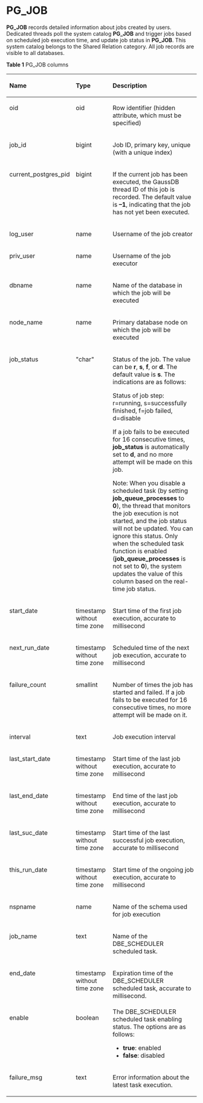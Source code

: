 # PG\_JOB<a name="EN-US_TOPIC_0289900558"></a>

**PG\_JOB**  records detailed information about jobs created by users. Dedicated threads poll the system catalog  **PG\_JOB**  and trigger jobs based on scheduled job execution time, and update job status in  **PG\_JOB**. This system catalog belongs to the Shared Relation category. All job records are visible to all databases.

**Table  1**  PG\_JOB columns

<a name="en-us_topic_0283136590_en-us_topic_0237122295_en-us_topic_0059777589_table13959138165111"></a>
<table><thead align="left"><tr id="en-us_topic_0283136590_en-us_topic_0237122295_en-us_topic_0059777589_row1096048115118"><th class="cellrowborder" valign="top" width="14.7%" id="mcps1.2.4.1.1"><p id="en-us_topic_0283136590_en-us_topic_0237122295_en-us_topic_0059777589_p179601085518"><a name="en-us_topic_0283136590_en-us_topic_0237122295_en-us_topic_0059777589_p179601085518"></a><a name="en-us_topic_0283136590_en-us_topic_0237122295_en-us_topic_0059777589_p179601085518"></a>Name</p>
</th>
<th class="cellrowborder" valign="top" width="20.599999999999998%" id="mcps1.2.4.1.2"><p id="en-us_topic_0283136590_en-us_topic_0237122295_en-us_topic_0059777589_p15960185511"><a name="en-us_topic_0283136590_en-us_topic_0237122295_en-us_topic_0059777589_p15960185511"></a><a name="en-us_topic_0283136590_en-us_topic_0237122295_en-us_topic_0059777589_p15960185511"></a>Type</p>
</th>
<th class="cellrowborder" valign="top" width="64.7%" id="mcps1.2.4.1.3"><p id="en-us_topic_0283136590_en-us_topic_0237122295_en-us_topic_0059777589_p3960085517"><a name="en-us_topic_0283136590_en-us_topic_0237122295_en-us_topic_0059777589_p3960085517"></a><a name="en-us_topic_0283136590_en-us_topic_0237122295_en-us_topic_0059777589_p3960085517"></a>Description</p>
</th>
</tr>
</thead>
<tbody><tr id="en-us_topic_0283136590_en-us_topic_0237122295_row16214449210"><td class="cellrowborder" valign="top" width="14.7%" headers="mcps1.2.4.1.1 "><p id="en-us_topic_0283136590_en-us_topic_0237122295_p1062234415210"><a name="en-us_topic_0283136590_en-us_topic_0237122295_p1062234415210"></a><a name="en-us_topic_0283136590_en-us_topic_0237122295_p1062234415210"></a>oid</p>
</td>
<td class="cellrowborder" valign="top" width="20.599999999999998%" headers="mcps1.2.4.1.2 "><p id="en-us_topic_0283136590_en-us_topic_0237122295_p116221444926"><a name="en-us_topic_0283136590_en-us_topic_0237122295_p116221444926"></a><a name="en-us_topic_0283136590_en-us_topic_0237122295_p116221444926"></a>oid</p>
</td>
<td class="cellrowborder" valign="top" width="64.7%" headers="mcps1.2.4.1.3 "><p id="en-us_topic_0283136590_en-us_topic_0237122295_p462214441621"><a name="en-us_topic_0283136590_en-us_topic_0237122295_p462214441621"></a><a name="en-us_topic_0283136590_en-us_topic_0237122295_p462214441621"></a>Row identifier (hidden attribute, which must be specified)</p>
</td>
</tr>
<tr id="en-us_topic_0283136590_en-us_topic_0237122295_en-us_topic_0059777589_row2960188145112"><td class="cellrowborder" valign="top" width="14.7%" headers="mcps1.2.4.1.1 "><p id="en-us_topic_0283136590_en-us_topic_0237122295_en-us_topic_0059777589_p6653144317513"><a name="en-us_topic_0283136590_en-us_topic_0237122295_en-us_topic_0059777589_p6653144317513"></a><a name="en-us_topic_0283136590_en-us_topic_0237122295_en-us_topic_0059777589_p6653144317513"></a>job_id</p>
</td>
<td class="cellrowborder" valign="top" width="20.599999999999998%" headers="mcps1.2.4.1.2 "><p id="en-us_topic_0283136590_en-us_topic_0237122295_en-us_topic_0059777589_p6653543155118"><a name="en-us_topic_0283136590_en-us_topic_0237122295_en-us_topic_0059777589_p6653543155118"></a><a name="en-us_topic_0283136590_en-us_topic_0237122295_en-us_topic_0059777589_p6653543155118"></a>bigint</p>
</td>
<td class="cellrowborder" valign="top" width="64.7%" headers="mcps1.2.4.1.3 "><p id="en-us_topic_0283136590_en-us_topic_0237122295_en-us_topic_0059777589_p165310431514"><a name="en-us_topic_0283136590_en-us_topic_0237122295_en-us_topic_0059777589_p165310431514"></a><a name="en-us_topic_0283136590_en-us_topic_0237122295_en-us_topic_0059777589_p165310431514"></a>Job ID, primary key, unique (with a unique index)</p>
</td>
</tr>
<tr id="en-us_topic_0283136590_en-us_topic_0237122295_en-us_topic_0059777589_row64984839164044"><td class="cellrowborder" valign="top" width="14.7%" headers="mcps1.2.4.1.1 "><p id="en-us_topic_0283136590_en-us_topic_0237122295_en-us_topic_0059777589_p53372863164047"><a name="en-us_topic_0283136590_en-us_topic_0237122295_en-us_topic_0059777589_p53372863164047"></a><a name="en-us_topic_0283136590_en-us_topic_0237122295_en-us_topic_0059777589_p53372863164047"></a>current_postgres_pid</p>
</td>
<td class="cellrowborder" valign="top" width="20.599999999999998%" headers="mcps1.2.4.1.2 "><p id="en-us_topic_0283136590_en-us_topic_0237122295_en-us_topic_0059777589_p28234657164047"><a name="en-us_topic_0283136590_en-us_topic_0237122295_en-us_topic_0059777589_p28234657164047"></a><a name="en-us_topic_0283136590_en-us_topic_0237122295_en-us_topic_0059777589_p28234657164047"></a>bigint</p>
</td>
<td class="cellrowborder" valign="top" width="64.7%" headers="mcps1.2.4.1.3 "><p id="en-us_topic_0283136590_en-us_topic_0237122295_en-us_topic_0059777589_p5305904164047"><a name="en-us_topic_0283136590_en-us_topic_0237122295_en-us_topic_0059777589_p5305904164047"></a><a name="en-us_topic_0283136590_en-us_topic_0237122295_en-us_topic_0059777589_p5305904164047"></a>If the current job has been executed, the GaussDB thread ID of this job is recorded. The default value is <strong id="en-us_topic_0237122295_b842352706172928"><a name="en-us_topic_0237122295_b842352706172928"></a><a name="en-us_topic_0237122295_b842352706172928"></a>–1</strong>, indicating that the job has not yet been executed.</p>
</td>
</tr>
<tr id="en-us_topic_0283136590_en-us_topic_0237122295_en-us_topic_0059777589_row1596116895116"><td class="cellrowborder" valign="top" width="14.7%" headers="mcps1.2.4.1.1 "><p id="en-us_topic_0283136590_en-us_topic_0237122295_en-us_topic_0059777589_p196532437518"><a name="en-us_topic_0283136590_en-us_topic_0237122295_en-us_topic_0059777589_p196532437518"></a><a name="en-us_topic_0283136590_en-us_topic_0237122295_en-us_topic_0059777589_p196532437518"></a>log_user</p>
</td>
<td class="cellrowborder" valign="top" width="20.599999999999998%" headers="mcps1.2.4.1.2 "><p id="en-us_topic_0283136590_en-us_topic_0237122295_en-us_topic_0059777589_p86538435512"><a name="en-us_topic_0283136590_en-us_topic_0237122295_en-us_topic_0059777589_p86538435512"></a><a name="en-us_topic_0283136590_en-us_topic_0237122295_en-us_topic_0059777589_p86538435512"></a>name</p>
</td>
<td class="cellrowborder" valign="top" width="64.7%" headers="mcps1.2.4.1.3 "><p id="en-us_topic_0283136590_en-us_topic_0237122295_en-us_topic_0059777589_p0653104395119"><a name="en-us_topic_0283136590_en-us_topic_0237122295_en-us_topic_0059777589_p0653104395119"></a><a name="en-us_topic_0283136590_en-us_topic_0237122295_en-us_topic_0059777589_p0653104395119"></a>Username of the job creator</p>
</td>
</tr>
<tr id="en-us_topic_0283136590_en-us_topic_0237122295_en-us_topic_0059777589_row4961148185118"><td class="cellrowborder" valign="top" width="14.7%" headers="mcps1.2.4.1.1 "><p id="en-us_topic_0283136590_en-us_topic_0237122295_en-us_topic_0059777589_p146539431511"><a name="en-us_topic_0283136590_en-us_topic_0237122295_en-us_topic_0059777589_p146539431511"></a><a name="en-us_topic_0283136590_en-us_topic_0237122295_en-us_topic_0059777589_p146539431511"></a>priv_user</p>
</td>
<td class="cellrowborder" valign="top" width="20.599999999999998%" headers="mcps1.2.4.1.2 "><p id="en-us_topic_0283136590_en-us_topic_0237122295_en-us_topic_0059777589_p19653104315116"><a name="en-us_topic_0283136590_en-us_topic_0237122295_en-us_topic_0059777589_p19653104315116"></a><a name="en-us_topic_0283136590_en-us_topic_0237122295_en-us_topic_0059777589_p19653104315116"></a>name</p>
</td>
<td class="cellrowborder" valign="top" width="64.7%" headers="mcps1.2.4.1.3 "><p id="en-us_topic_0283136590_en-us_topic_0237122295_en-us_topic_0059777589_p465434345113"><a name="en-us_topic_0283136590_en-us_topic_0237122295_en-us_topic_0059777589_p465434345113"></a><a name="en-us_topic_0283136590_en-us_topic_0237122295_en-us_topic_0059777589_p465434345113"></a>Username of the job executor</p>
</td>
</tr>
<tr id="en-us_topic_0283136590_en-us_topic_0237122295_en-us_topic_0059777589_row144841135105111"><td class="cellrowborder" valign="top" width="14.7%" headers="mcps1.2.4.1.1 "><p id="en-us_topic_0283136590_en-us_topic_0237122295_en-us_topic_0059777589_p126541343135119"><a name="en-us_topic_0283136590_en-us_topic_0237122295_en-us_topic_0059777589_p126541343135119"></a><a name="en-us_topic_0283136590_en-us_topic_0237122295_en-us_topic_0059777589_p126541343135119"></a>dbname</p>
</td>
<td class="cellrowborder" valign="top" width="20.599999999999998%" headers="mcps1.2.4.1.2 "><p id="en-us_topic_0283136590_en-us_topic_0237122295_en-us_topic_0059777589_p176541943165115"><a name="en-us_topic_0283136590_en-us_topic_0237122295_en-us_topic_0059777589_p176541943165115"></a><a name="en-us_topic_0283136590_en-us_topic_0237122295_en-us_topic_0059777589_p176541943165115"></a>name</p>
</td>
<td class="cellrowborder" valign="top" width="64.7%" headers="mcps1.2.4.1.3 "><p id="en-us_topic_0283136590_en-us_topic_0237122295_en-us_topic_0059777589_p66541743185116"><a name="en-us_topic_0283136590_en-us_topic_0237122295_en-us_topic_0059777589_p66541743185116"></a><a name="en-us_topic_0283136590_en-us_topic_0237122295_en-us_topic_0059777589_p66541743185116"></a>Name of the database in which the job will be executed</p>
</td>
</tr>
<tr id="en-us_topic_0283136590_en-us_topic_0237122295_en-us_topic_0059777589_row42918368516"><td class="cellrowborder" valign="top" width="14.7%" headers="mcps1.2.4.1.1 "><p id="en-us_topic_0283136590_en-us_topic_0237122295_en-us_topic_0059777589_p56541243155111"><a name="en-us_topic_0283136590_en-us_topic_0237122295_en-us_topic_0059777589_p56541243155111"></a><a name="en-us_topic_0283136590_en-us_topic_0237122295_en-us_topic_0059777589_p56541243155111"></a>node_name</p>
</td>
<td class="cellrowborder" valign="top" width="20.599999999999998%" headers="mcps1.2.4.1.2 "><p id="en-us_topic_0283136590_en-us_topic_0237122295_en-us_topic_0059777589_p1165464385115"><a name="en-us_topic_0283136590_en-us_topic_0237122295_en-us_topic_0059777589_p1165464385115"></a><a name="en-us_topic_0283136590_en-us_topic_0237122295_en-us_topic_0059777589_p1165464385115"></a>name</p>
</td>
<td class="cellrowborder" valign="top" width="64.7%" headers="mcps1.2.4.1.3 "><p id="en-us_topic_0283136590_en-us_topic_0237122295_en-us_topic_0059777589_p765414436513"><a name="en-us_topic_0283136590_en-us_topic_0237122295_en-us_topic_0059777589_p765414436513"></a><a name="en-us_topic_0283136590_en-us_topic_0237122295_en-us_topic_0059777589_p765414436513"></a><span id="en-us_topic_0283136590_en-us_topic_0237122295_text1177124561716"><a name="en-us_topic_0283136590_en-us_topic_0237122295_text1177124561716"></a><a name="en-us_topic_0283136590_en-us_topic_0237122295_text1177124561716"></a>Primary database node</span> on which the job will be executed</p>
</td>
</tr>
<tr id="en-us_topic_0283136590_en-us_topic_0237122295_en-us_topic_0059777589_row28778562165811"><td class="cellrowborder" valign="top" width="14.7%" headers="mcps1.2.4.1.1 "><p id="en-us_topic_0283136590_en-us_topic_0237122295_en-us_topic_0059777589_p36929150165813"><a name="en-us_topic_0283136590_en-us_topic_0237122295_en-us_topic_0059777589_p36929150165813"></a><a name="en-us_topic_0283136590_en-us_topic_0237122295_en-us_topic_0059777589_p36929150165813"></a>job_status</p>
</td>
<td class="cellrowborder" valign="top" width="20.599999999999998%" headers="mcps1.2.4.1.2 "><p id="en-us_topic_0283136590_en-us_topic_0237122295_en-us_topic_0059777589_p38471170165813"><a name="en-us_topic_0283136590_en-us_topic_0237122295_en-us_topic_0059777589_p38471170165813"></a><a name="en-us_topic_0283136590_en-us_topic_0237122295_en-us_topic_0059777589_p38471170165813"></a>"char"</p>
</td>
<td class="cellrowborder" valign="top" width="64.7%" headers="mcps1.2.4.1.3 "><p id="en-us_topic_0283136590_en-us_topic_0237122295_en-us_topic_0059777589_p29157095165813"><a name="en-us_topic_0283136590_en-us_topic_0237122295_en-us_topic_0059777589_p29157095165813"></a><a name="en-us_topic_0283136590_en-us_topic_0237122295_en-us_topic_0059777589_p29157095165813"></a>Status of the job. The value can be <strong id="en-us_topic_0237122295_b84235270614429"><a name="en-us_topic_0237122295_b84235270614429"></a><a name="en-us_topic_0237122295_b84235270614429"></a>r</strong>, <strong id="en-us_topic_0237122295_b8788195412494"><a name="en-us_topic_0237122295_b8788195412494"></a><a name="en-us_topic_0237122295_b8788195412494"></a>s</strong>, <strong id="en-us_topic_0237122295_b274045216496"><a name="en-us_topic_0237122295_b274045216496"></a><a name="en-us_topic_0237122295_b274045216496"></a>f</strong>, or <strong id="en-us_topic_0237122295_b182065503497"><a name="en-us_topic_0237122295_b182065503497"></a><a name="en-us_topic_0237122295_b182065503497"></a>d</strong>. The default value is <strong id="en-us_topic_0237122295_b842352706173734"><a name="en-us_topic_0237122295_b842352706173734"></a><a name="en-us_topic_0237122295_b842352706173734"></a>s</strong>. The indications are as follows:</p>
<p id="en-us_topic_0283136590_en-us_topic_0237122295_en-us_topic_0059777589_p61087269165813"><a name="en-us_topic_0283136590_en-us_topic_0237122295_en-us_topic_0059777589_p61087269165813"></a><a name="en-us_topic_0283136590_en-us_topic_0237122295_en-us_topic_0059777589_p61087269165813"></a>Status of job step: r=running, s=successfully finished,  f=job failed, d=disable</p>
<p id="en-us_topic_0283136590_en-us_topic_0237122295_en-us_topic_0059777589_p56775864231633"><a name="en-us_topic_0283136590_en-us_topic_0237122295_en-us_topic_0059777589_p56775864231633"></a><a name="en-us_topic_0283136590_en-us_topic_0237122295_en-us_topic_0059777589_p56775864231633"></a>If a job fails to be executed for 16 consecutive times, <strong id="en-us_topic_0237122295_b842352706144344"><a name="en-us_topic_0237122295_b842352706144344"></a><a name="en-us_topic_0237122295_b842352706144344"></a>job_status</strong> is automatically set to <strong id="en-us_topic_0237122295_b204292623614446"><a name="en-us_topic_0237122295_b204292623614446"></a><a name="en-us_topic_0237122295_b204292623614446"></a>d</strong>, and no more attempt will be made on this job.</p>
<p id="en-us_topic_0283136590_en-us_topic_0237122295_en-us_topic_0059777589_p1674352215225"><a name="en-us_topic_0283136590_en-us_topic_0237122295_en-us_topic_0059777589_p1674352215225"></a><a name="en-us_topic_0283136590_en-us_topic_0237122295_en-us_topic_0059777589_p1674352215225"></a>Note: When you disable a scheduled task (by setting <strong id="en-us_topic_0237122295_b842352706105035"><a name="en-us_topic_0237122295_b842352706105035"></a><a name="en-us_topic_0237122295_b842352706105035"></a>job_queue_processes</strong> to <strong id="en-us_topic_0237122295_b842352706105039"><a name="en-us_topic_0237122295_b842352706105039"></a><a name="en-us_topic_0237122295_b842352706105039"></a>0</strong>), the thread that monitors the job execution is not started, and the job status will not be updated. You can ignore this status. Only when the scheduled task function is enabled (<strong id="en-us_topic_0237122295_b84235270611821"><a name="en-us_topic_0237122295_b84235270611821"></a><a name="en-us_topic_0237122295_b84235270611821"></a>job_queue_processes</strong> is not set to <strong id="en-us_topic_0237122295_b84235270611825"><a name="en-us_topic_0237122295_b84235270611825"></a><a name="en-us_topic_0237122295_b84235270611825"></a>0</strong>), the system updates the value of this column based on the real-time job status.</p>
</td>
</tr>
<tr id="en-us_topic_0283136590_en-us_topic_0237122295_en-us_topic_0059777589_row172061036185115"><td class="cellrowborder" valign="top" width="14.7%" headers="mcps1.2.4.1.1 "><p id="en-us_topic_0283136590_en-us_topic_0237122295_en-us_topic_0059777589_p16546436511"><a name="en-us_topic_0283136590_en-us_topic_0237122295_en-us_topic_0059777589_p16546436511"></a><a name="en-us_topic_0283136590_en-us_topic_0237122295_en-us_topic_0059777589_p16546436511"></a>start_date</p>
</td>
<td class="cellrowborder" valign="top" width="20.599999999999998%" headers="mcps1.2.4.1.2 "><p id="en-us_topic_0283136590_en-us_topic_0237122295_en-us_topic_0059777589_p4655043205114"><a name="en-us_topic_0283136590_en-us_topic_0237122295_en-us_topic_0059777589_p4655043205114"></a><a name="en-us_topic_0283136590_en-us_topic_0237122295_en-us_topic_0059777589_p4655043205114"></a>timestamp without time zone</p>
</td>
<td class="cellrowborder" valign="top" width="64.7%" headers="mcps1.2.4.1.3 "><p id="en-us_topic_0283136590_en-us_topic_0237122295_en-us_topic_0059777589_p15655154319517"><a name="en-us_topic_0283136590_en-us_topic_0237122295_en-us_topic_0059777589_p15655154319517"></a><a name="en-us_topic_0283136590_en-us_topic_0237122295_en-us_topic_0059777589_p15655154319517"></a>Start time of the first job execution, accurate to millisecond</p>
</td>
</tr>
<tr id="en-us_topic_0283136590_en-us_topic_0237122295_row19126045142754"><td class="cellrowborder" valign="top" width="14.7%" headers="mcps1.2.4.1.1 "><p id="en-us_topic_0283136590_en-us_topic_0237122295_p37916678142754"><a name="en-us_topic_0283136590_en-us_topic_0237122295_p37916678142754"></a><a name="en-us_topic_0283136590_en-us_topic_0237122295_p37916678142754"></a>next_run_date</p>
</td>
<td class="cellrowborder" valign="top" width="20.599999999999998%" headers="mcps1.2.4.1.2 "><p id="en-us_topic_0283136590_en-us_topic_0237122295_p51352095142754"><a name="en-us_topic_0283136590_en-us_topic_0237122295_p51352095142754"></a><a name="en-us_topic_0283136590_en-us_topic_0237122295_p51352095142754"></a>timestamp without time zone</p>
</td>
<td class="cellrowborder" valign="top" width="64.7%" headers="mcps1.2.4.1.3 "><p id="en-us_topic_0283136590_en-us_topic_0237122295_p65879000142754"><a name="en-us_topic_0283136590_en-us_topic_0237122295_p65879000142754"></a><a name="en-us_topic_0283136590_en-us_topic_0237122295_p65879000142754"></a>Scheduled time of the next job execution, accurate to millisecond</p>
</td>
</tr>
<tr id="en-us_topic_0283136590_en-us_topic_0237122295_row54964865142849"><td class="cellrowborder" valign="top" width="14.7%" headers="mcps1.2.4.1.1 "><p id="en-us_topic_0283136590_en-us_topic_0237122295_p6166319142857"><a name="en-us_topic_0283136590_en-us_topic_0237122295_p6166319142857"></a><a name="en-us_topic_0283136590_en-us_topic_0237122295_p6166319142857"></a>failure_count</p>
</td>
<td class="cellrowborder" valign="top" width="20.599999999999998%" headers="mcps1.2.4.1.2 "><p id="en-us_topic_0283136590_en-us_topic_0237122295_p29709868142857"><a name="en-us_topic_0283136590_en-us_topic_0237122295_p29709868142857"></a><a name="en-us_topic_0283136590_en-us_topic_0237122295_p29709868142857"></a>smallint</p>
</td>
<td class="cellrowborder" valign="top" width="64.7%" headers="mcps1.2.4.1.3 "><p id="en-us_topic_0283136590_en-us_topic_0237122295_p57689097142857"><a name="en-us_topic_0283136590_en-us_topic_0237122295_p57689097142857"></a><a name="en-us_topic_0283136590_en-us_topic_0237122295_p57689097142857"></a>Number of times the job has started and failed. If a job fails to be executed for 16 consecutive times, no more attempt will be made on it.</p>
</td>
</tr>
<tr id="en-us_topic_0283136590_en-us_topic_0237122295_row59836133142853"><td class="cellrowborder" valign="top" width="14.7%" headers="mcps1.2.4.1.1 "><p id="en-us_topic_0283136590_en-us_topic_0237122295_p45203044142857"><a name="en-us_topic_0283136590_en-us_topic_0237122295_p45203044142857"></a><a name="en-us_topic_0283136590_en-us_topic_0237122295_p45203044142857"></a>interval</p>
</td>
<td class="cellrowborder" valign="top" width="20.599999999999998%" headers="mcps1.2.4.1.2 "><p id="en-us_topic_0283136590_en-us_topic_0237122295_p37567913142857"><a name="en-us_topic_0283136590_en-us_topic_0237122295_p37567913142857"></a><a name="en-us_topic_0283136590_en-us_topic_0237122295_p37567913142857"></a>text</p>
</td>
<td class="cellrowborder" valign="top" width="64.7%" headers="mcps1.2.4.1.3 "><p id="en-us_topic_0283136590_en-us_topic_0237122295_p23102090142857"><a name="en-us_topic_0283136590_en-us_topic_0237122295_p23102090142857"></a><a name="en-us_topic_0283136590_en-us_topic_0237122295_p23102090142857"></a>Job execution interval</p>
</td>
</tr>
<tr id="en-us_topic_0283136590_en-us_topic_0237122295_en-us_topic_0059777589_row18711236185110"><td class="cellrowborder" valign="top" width="14.7%" headers="mcps1.2.4.1.1 "><p id="en-us_topic_0283136590_en-us_topic_0237122295_en-us_topic_0059777589_p166562434518"><a name="en-us_topic_0283136590_en-us_topic_0237122295_en-us_topic_0059777589_p166562434518"></a><a name="en-us_topic_0283136590_en-us_topic_0237122295_en-us_topic_0059777589_p166562434518"></a>last_start_date</p>
</td>
<td class="cellrowborder" valign="top" width="20.599999999999998%" headers="mcps1.2.4.1.2 "><p id="en-us_topic_0283136590_en-us_topic_0237122295_en-us_topic_0059777589_p1365624319516"><a name="en-us_topic_0283136590_en-us_topic_0237122295_en-us_topic_0059777589_p1365624319516"></a><a name="en-us_topic_0283136590_en-us_topic_0237122295_en-us_topic_0059777589_p1365624319516"></a>timestamp without time zone</p>
</td>
<td class="cellrowborder" valign="top" width="64.7%" headers="mcps1.2.4.1.3 "><p id="en-us_topic_0283136590_en-us_topic_0237122295_en-us_topic_0059777589_p176561143105118"><a name="en-us_topic_0283136590_en-us_topic_0237122295_en-us_topic_0059777589_p176561143105118"></a><a name="en-us_topic_0283136590_en-us_topic_0237122295_en-us_topic_0059777589_p176561143105118"></a>Start time of the last job execution, accurate to millisecond</p>
</td>
</tr>
<tr id="en-us_topic_0283136590_en-us_topic_0237122295_en-us_topic_0059777589_row68771736135114"><td class="cellrowborder" valign="top" width="14.7%" headers="mcps1.2.4.1.1 "><p id="en-us_topic_0283136590_en-us_topic_0237122295_en-us_topic_0059777589_p1965613439513"><a name="en-us_topic_0283136590_en-us_topic_0237122295_en-us_topic_0059777589_p1965613439513"></a><a name="en-us_topic_0283136590_en-us_topic_0237122295_en-us_topic_0059777589_p1965613439513"></a>last_end_date</p>
</td>
<td class="cellrowborder" valign="top" width="20.599999999999998%" headers="mcps1.2.4.1.2 "><p id="en-us_topic_0283136590_en-us_topic_0237122295_en-us_topic_0059777589_p106561843155117"><a name="en-us_topic_0283136590_en-us_topic_0237122295_en-us_topic_0059777589_p106561843155117"></a><a name="en-us_topic_0283136590_en-us_topic_0237122295_en-us_topic_0059777589_p106561843155117"></a>timestamp without time zone</p>
</td>
<td class="cellrowborder" valign="top" width="64.7%" headers="mcps1.2.4.1.3 "><p id="en-us_topic_0283136590_en-us_topic_0237122295_en-us_topic_0059777589_p565674315513"><a name="en-us_topic_0283136590_en-us_topic_0237122295_en-us_topic_0059777589_p565674315513"></a><a name="en-us_topic_0283136590_en-us_topic_0237122295_en-us_topic_0059777589_p565674315513"></a>End time of the last job execution, accurate to millisecond</p>
</td>
</tr>
<tr id="en-us_topic_0283136590_en-us_topic_0237122295_en-us_topic_0059777589_row8461337195113"><td class="cellrowborder" valign="top" width="14.7%" headers="mcps1.2.4.1.1 "><p id="en-us_topic_0283136590_en-us_topic_0237122295_en-us_topic_0059777589_p26561438510"><a name="en-us_topic_0283136590_en-us_topic_0237122295_en-us_topic_0059777589_p26561438510"></a><a name="en-us_topic_0283136590_en-us_topic_0237122295_en-us_topic_0059777589_p26561438510"></a>last_suc_date</p>
</td>
<td class="cellrowborder" valign="top" width="20.599999999999998%" headers="mcps1.2.4.1.2 "><p id="en-us_topic_0283136590_en-us_topic_0237122295_en-us_topic_0059777589_p26561943145117"><a name="en-us_topic_0283136590_en-us_topic_0237122295_en-us_topic_0059777589_p26561943145117"></a><a name="en-us_topic_0283136590_en-us_topic_0237122295_en-us_topic_0059777589_p26561943145117"></a>timestamp without time zone</p>
</td>
<td class="cellrowborder" valign="top" width="64.7%" headers="mcps1.2.4.1.3 "><p id="en-us_topic_0283136590_en-us_topic_0237122295_en-us_topic_0059777589_p1265719435512"><a name="en-us_topic_0283136590_en-us_topic_0237122295_en-us_topic_0059777589_p1265719435512"></a><a name="en-us_topic_0283136590_en-us_topic_0237122295_en-us_topic_0059777589_p1265719435512"></a>Start time of the last successful job execution, accurate to millisecond</p>
</td>
</tr>
<tr id="en-us_topic_0283136590_en-us_topic_0237122295_en-us_topic_0059777589_row162162376518"><td class="cellrowborder" valign="top" width="14.7%" headers="mcps1.2.4.1.1 "><p id="en-us_topic_0283136590_en-us_topic_0237122295_en-us_topic_0059777589_p1465754375111"><a name="en-us_topic_0283136590_en-us_topic_0237122295_en-us_topic_0059777589_p1465754375111"></a><a name="en-us_topic_0283136590_en-us_topic_0237122295_en-us_topic_0059777589_p1465754375111"></a>this_run_date</p>
</td>
<td class="cellrowborder" valign="top" width="20.599999999999998%" headers="mcps1.2.4.1.2 "><p id="en-us_topic_0283136590_en-us_topic_0237122295_en-us_topic_0059777589_p9657194345118"><a name="en-us_topic_0283136590_en-us_topic_0237122295_en-us_topic_0059777589_p9657194345118"></a><a name="en-us_topic_0283136590_en-us_topic_0237122295_en-us_topic_0059777589_p9657194345118"></a>timestamp without time zone</p>
</td>
<td class="cellrowborder" valign="top" width="64.7%" headers="mcps1.2.4.1.3 "><p id="en-us_topic_0283136590_en-us_topic_0237122295_en-us_topic_0059777589_p12657643195114"><a name="en-us_topic_0283136590_en-us_topic_0237122295_en-us_topic_0059777589_p12657643195114"></a><a name="en-us_topic_0283136590_en-us_topic_0237122295_en-us_topic_0059777589_p12657643195114"></a>Start time of the ongoing job execution, accurate to millisecond</p>
</td>
</tr>
<tr id="en-us_topic_0283136590_en-us_topic_0237122295_row13504620154815"><td class="cellrowborder" valign="top" width="14.7%" headers="mcps1.2.4.1.1 "><p id="en-us_topic_0283136590_en-us_topic_0237122295_p1350472016482"><a name="en-us_topic_0283136590_en-us_topic_0237122295_p1350472016482"></a><a name="en-us_topic_0283136590_en-us_topic_0237122295_p1350472016482"></a>nspname</p>
</td>
<td class="cellrowborder" valign="top" width="20.599999999999998%" headers="mcps1.2.4.1.2 "><p id="en-us_topic_0283136590_en-us_topic_0237122295_p15059202487"><a name="en-us_topic_0283136590_en-us_topic_0237122295_p15059202487"></a><a name="en-us_topic_0283136590_en-us_topic_0237122295_p15059202487"></a>name</p>
</td>
<td class="cellrowborder" valign="top" width="64.7%" headers="mcps1.2.4.1.3 "><p id="en-us_topic_0283136590_en-us_topic_0237122295_p18505112013489"><a name="en-us_topic_0283136590_en-us_topic_0237122295_p18505112013489"></a><a name="en-us_topic_0283136590_en-us_topic_0237122295_p18505112013489"></a>Name of the schema used for job execution</p>
</td>
</tr>
<tr id="row93100214446"><td class="cellrowborder" valign="top" width="14.7%" headers="mcps1.2.4.1.1 "><p id="p103101428444"><a name="p103101428444"></a><a name="p103101428444"></a>job_name</p>
</td>
<td class="cellrowborder" valign="top" width="20.599999999999998%" headers="mcps1.2.4.1.2 "><p id="p1231010294414"><a name="p1231010294414"></a><a name="p1231010294414"></a>text</p>
</td>
<td class="cellrowborder" valign="top" width="64.7%" headers="mcps1.2.4.1.3 "><p id="p183108217440"><a name="p183108217440"></a><a name="p183108217440"></a>Name of the DBE_SCHEDULER scheduled task.</p>
</td>
</tr>
<tr id="row1982366154413"><td class="cellrowborder" valign="top" width="14.7%" headers="mcps1.2.4.1.1 "><p id="p1182317610440"><a name="p1182317610440"></a><a name="p1182317610440"></a>end_date</p>
</td>
<td class="cellrowborder" valign="top" width="20.599999999999998%" headers="mcps1.2.4.1.2 "><p id="p18823156194417"><a name="p18823156194417"></a><a name="p18823156194417"></a>timestamp without time zone</p>
</td>
<td class="cellrowborder" valign="top" width="64.7%" headers="mcps1.2.4.1.3 "><p id="p7823116184412"><a name="p7823116184412"></a><a name="p7823116184412"></a>Expiration time of the DBE_SCHEDULER scheduled task, accurate to millisecond.</p>
</td>
</tr>
<tr id="row127764141442"><td class="cellrowborder" valign="top" width="14.7%" headers="mcps1.2.4.1.1 "><p id="p18776201494417"><a name="p18776201494417"></a><a name="p18776201494417"></a>enable</p>
</td>
<td class="cellrowborder" valign="top" width="20.599999999999998%" headers="mcps1.2.4.1.2 "><p id="p8776171434414"><a name="p8776171434414"></a><a name="p8776171434414"></a>boolean</p>
</td>
<td class="cellrowborder" valign="top" width="64.7%" headers="mcps1.2.4.1.3 "><div class="p" id="p15776151412445"><a name="p15776151412445"></a><a name="p15776151412445"></a>The DBE_SCHEDULER scheduled task enabling status. The options are as follows:<a name="ul2072841518143"></a><a name="ul2072841518143"></a><ul id="ul2072841518143"><li><strong id="b1696824610575"><a name="b1696824610575"></a><a name="b1696824610575"></a>true</strong>: enabled</li><li><strong id="b57322481574"><a name="b57322481574"></a><a name="b57322481574"></a>false</strong>: disabled</li></ul>
</div>
</td>
</tr>
<tr id="row111865591968"><td class="cellrowborder" valign="top" width="14.7%" headers="mcps1.2.4.1.1 "><p id="p1718717599620"><a name="p1718717599620"></a><a name="p1718717599620"></a>failure_msg</p>
</td>
<td class="cellrowborder" valign="top" width="20.599999999999998%" headers="mcps1.2.4.1.2 "><p id="p1718718591567"><a name="p1718718591567"></a><a name="p1718718591567"></a>text</p>
</td>
<td class="cellrowborder" valign="top" width="64.7%" headers="mcps1.2.4.1.3 "><p id="p12187859765"><a name="p12187859765"></a><a name="p12187859765"></a>Error information about the latest task execution.</p>
</td>
</tr>
</tbody>
</table>

